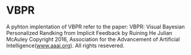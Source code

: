 # VBPR
A pyhton implentation of VBPR 
refer to the paper:
VBPR: Visual Bayesian Personalized Randking from Implicit Feedback by Ruining He Julian McAuley
Copyright 2016, Association for the Advancement of Artificial Intelligence(www.aaai.org). All rights resevered.
